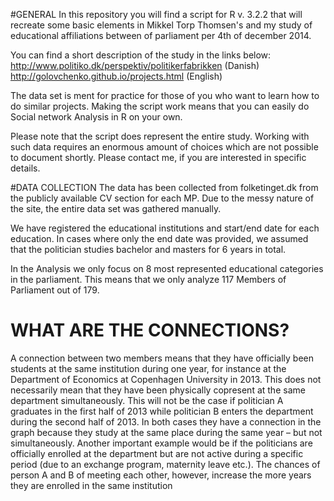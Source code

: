 
#GENERAL
In this repository you will find a script for R v. 3.2.2 that will recreate some basic elements in Mikkel Torp Thomsen's and my 
study of educational affiliations between of parliament per 4th of december 2014. 

You can find a short description of the study in the links below:
http://www.politiko.dk/perspektiv/politikerfabrikken (Danish)
http://golovchenko.github.io/projects.html (English) 

The data set is ment for practice for those of you who want to learn how to do similar projects. Making the script work means that you
can easily do Social network Analysis in R on your own. 

Please note that the script does represent the entire study. Working with such data requires an enormous amount of choices which are not
possible to document shortly. Please contact me, if you are interested in specific details.

#DATA COLLECTION
The data has been collected from folketinget.dk from the publicly available CV section for each MP. Due to the messy nature of the site,
the entire data set was gathered manually. 

We have registered the educational institutions and start/end date for each education. In cases where only the end date was provided,
we assumed that the politician studies bachelor and masters for 6 years in total. 

In the Analysis we only focus on 8 most represented educational categories in the parliament. This means that we only analyze 117 Members
of Parliament out of 179. 

# WHAT ARE THE CONNECTIONS? 
A connection between two members means that they have officially been students at the same institution during one year, for instance at
the Department of Economics at Copenhagen University in 2013. This does not necessarily mean that they have been physically copresent
at the same department simultaneously. This will not be the case if politician A graduates in the first half of 2013 while politician B 
enters the department during the second half of 2013. In both cases they have a connection in the graph because they study at the same 
place during the same year – but not simultaneously. Another important example would be if the politicians are officially enrolled at 
the department but are not active during a specific period (due to an exchange program, maternity leave etc.). The chances of person A 
and B of meeting each other, however, increase the more years they are enrolled in the same institution

